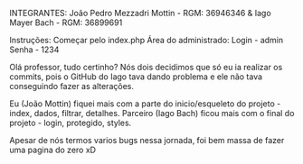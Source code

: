 INTEGRANTES: João Pedro Mezzadri Mottin - RGM: 36946346 & Iago Mayer Bach - RGM: 36899691

Instruções: Começar pelo index.php
Área do administrado: 
Login - admin
Senha - 1234

Olá professor, tudo certinho? Nós dois decidimos que só eu ia realizar os commits, pois o GitHub do Iago tava dando problema e ele não tava conseguindo fazer as alterações.

Eu (João Mottin) fiquei mais com a parte do inicio/esqueleto do projeto - index, dados, filtrar, detalhes.
Parceiro (Iago Bach) ficou mais com o final do projeto - login, protegido, styles.

Apesar de nós termos varios bugs nessa jornada, foi bem massa de fazer uma pagina do zero xD